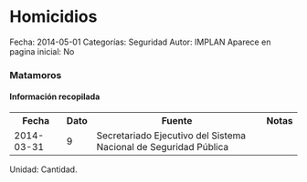 Homicidios
=====

Fecha: 2014-05-01
Categorías: Seguridad
Autor: IMPLAN
Aparece en pagina inicial: No

### Matamoros

#### Información recopilada

<table class="table table-hover table-bordered">
  <tr><th>Fecha</th><th>Dato</th><th>Fuente</th><th>Notas</th></tr>
  <tr><td>2014-03-31</td><td>9</td><td>Secretariado Ejecutivo del Sistema Nacional de Seguridad Pública</td><td></td></tr>
</table>

Unidad: Cantidad.
